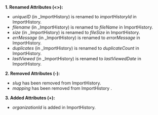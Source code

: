 **1. Renamed Attributes (<>):**

- *uniqueID* (in _ImportHistory) is renamed to *importHistoryId* in ImportHistory.
- *filename* (in _ImportHistory) is renamed to *fileName* in ImportHistory.
- *size* (in _ImportHistory) is renamed to *fileSize* in ImportHistory.
- *errMessage* (in _ImportHistory) is renamed to *errorMessage* in ImportHistory.
- *duplicates* (in _ImportHistory) is renamed to *duplicateCount* in ImportHistory.
- *lastViewed* (in _ImportHistory) is renamed to *lastViewedDate* in ImportHistory.

**2. Removed Attributes (-):**

- *slug* has been removed from ImportHistory.
- *mapping* has been removed from ImportHistory .

**3. Added Attributes (+):**

- *organizationId* is added in ImportHistory.